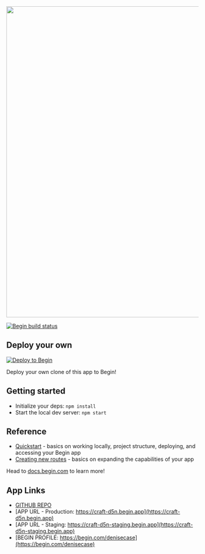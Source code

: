 <img src="https://static.begin.app/deno-hello-world/readme-banner.png" width="813">

[![Begin build status](https://buildstatus.begin.app/craft-d5n/status.svg)](https://begin.com)


## Deploy your own

[![Deploy to Begin](https://static.begin.com/deploy-to-begin.svg)](https://begin.com/apps/create?template=https://github.com/begin-examples/deno-hello-world)

Deploy your own clone of this app to Begin!


## Getting started

- Initialize your deps: `npm install`
- Start the local dev server: `npm start`


## Reference
- [Quickstart](https://docs.begin.com/en/guides/quickstart/) - basics on working locally, project structure, deploying, and accessing your Begin app
- [Creating new routes](https://docs.begin.com/en/functions/creating-new-functions) - basics on expanding the capabilities of your app

Head to [docs.begin.com](https://docs.begin.com/) to learn more!


## App Links

- [GITHUB REPO](denisecase/begin-hello-world-app)
- [APP URL - Production: https://craft-d5n.begin.app](https://craft-d5n.begin.app)
- [APP URL - Staging: https://craft-d5n-staging.begin.app](https://craft-d5n-staging.begin.app)
- [BEGIN PROFILE: https://begin.com/denisecase](https://begin.com/denisecase)
